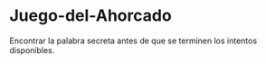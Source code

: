 # Juego-del-Ahorcado
Encontrar la palabra secreta antes de que se terminen los intentos disponibles.
